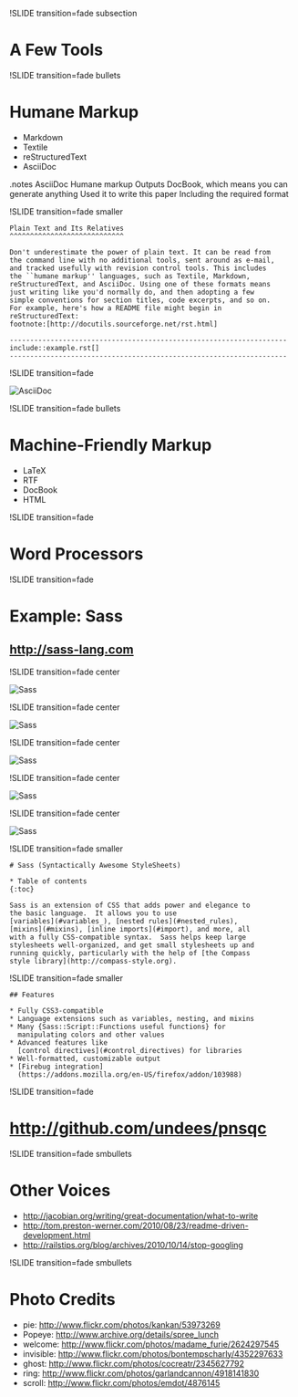 !SLIDE transition=fade subsection

# A Few Tools #

!SLIDE transition=fade bullets

# Humane Markup #

* Markdown
* Textile
* reStructuredText
* AsciiDoc

.notes AsciiDoc Humane markup Outputs DocBook, which means you can
generate anything Used it to write this paper Including the required
format

!SLIDE transition=fade smaller

	Plain Text and Its Relatives
	^^^^^^^^^^^^^^^^^^^^^^^^^^^^

	Don't underestimate the power of plain text. It can be read from
	the command line with no additional tools, sent around as e-mail,
	and tracked usefully with revision control tools. This includes
	the ``humane markup'' languages, such as Textile, Markdown,
	reStructuredText, and AsciiDoc. Using one of these formats means
	just writing like you'd normally do, and then adopting a few
	simple conventions for section titles, code excerpts, and so on.
	For example, here's how a README file might begin in
	reStructuredText:
	footnote:[http://docutils.sourceforge.net/rst.html]

	--------------------------------------------------------------------
	include::example.rst[]
	--------------------------------------------------------------------

!SLIDE transition=fade

![AsciiDoc](asciidoc.png)

!SLIDE transition=fade bullets

# Machine-Friendly Markup #

* LaTeX
* RTF
* DocBook
* HTML

!SLIDE transition=fade

# Word Processors #

!SLIDE transition=fade

# Example: Sass #
## http://sass-lang.com ##

!SLIDE transition=fade center

![Sass](sass1.png)

!SLIDE transition=fade center

![Sass](sass2.png)

!SLIDE transition=fade center

![Sass](sass3.png)

!SLIDE transition=fade center

![Sass](sass4.png)

!SLIDE transition=fade center

![Sass](sass5.png)

!SLIDE transition=fade smaller

	# Sass (Syntactically Awesome StyleSheets)

	* Table of contents
	{:toc}

	Sass is an extension of CSS that adds power and elegance to
	the basic language.  It allows you to use
	[variables](#variables_), [nested rules](#nested_rules),
	[mixins](#mixins), [inline imports](#import), and more, all
	with a fully CSS-compatible syntax.  Sass helps keep large
	stylesheets well-organized, and get small stylesheets up and
	running quickly, particularly with the help of [the Compass
	style library](http://compass-style.org).

!SLIDE transition=fade smaller

	## Features

	* Fully CSS3-compatible
	* Language extensions such as variables, nesting, and mixins
	* Many {Sass::Script::Functions useful functions} for
	  manipulating colors and other values
	* Advanced features like
	  [control directives](#control_directives) for libraries
	* Well-formatted, customizable output
	* [Firebug integration]
	  (https://addons.mozilla.org/en-US/firefox/addon/103988)

!SLIDE transition=fade

# http://github.com/undees/pnsqc #

!SLIDE transition=fade smbullets

# Other Voices #

* http://jacobian.org/writing/great-documentation/what-to-write
* http://tom.preston-werner.com/2010/08/23/readme-driven-development.html
* http://railstips.org/blog/archives/2010/10/14/stop-googling

!SLIDE transition=fade smbullets

# Photo Credits #

* pie: http://www.flickr.com/photos/kankan/53973269
* Popeye: http://www.archive.org/details/spree_lunch
* welcome: http://www.flickr.com/photos/madame_furie/2624297545
* invisible: http://www.flickr.com/photos/bontempscharly/4352297633
* ghost: http://www.flickr.com/photos/cocreatr/2345627792
* ring: http://www.flickr.com/photos/garlandcannon/4918141830
* scroll: http://www.flickr.com/photos/emdot/4876145
